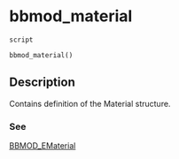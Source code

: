 # bbmod_material
`script`
```gml
bbmod_material()
```

## Description
Contains definition of the Material structure.

### See
[BBMOD_EMaterial](BBMOD_EMaterial.html)